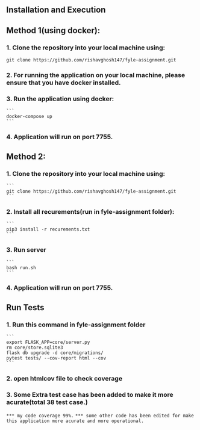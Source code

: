 ## Installation and Execution

## Method 1(using docker):
    
### 1. Clone the repository into your local machine using:

   ```
   git clone https://github.com/rishavghosh147/fyle-assignment.git
   ```
### 2. For running the application on your local machine, please ensure that you have docker installed.
### 3. Run the application using docker:

    ```
    docker-compose up
    ```

### 4. Application will run on port 7755.

## Method 2:

### 1. Clone the repository into your local machine using:

    ```
    git clone https://github.com/rishavghosh147/fyle-assignment.git
    ```

### 2. Install all recurements(run in fyle-assignment folder):

    ```
    pip3 install -r recurements.txt
    ```

### 3. Run server

    ```
    bash run.sh
    ```

### 4. Application will run on port 7755.

## Run Tests

### 1. Run this command in fyle-assignment folder

    ```
    export FLASK_APP=core/server.py
    rm core/store.sqlite3
    flask db upgrade -d core/migrations/
    pytest tests/ --cov-report html --cov
    ```
### 2. open htmlcov file to check coverage
### 3. Some Extra test case has been added to make it more acurate(total 38 test case.)

``
*** my code coverage 99%.
``
``
*** some other code has been edited for make this application more acurate and more operational.
``
